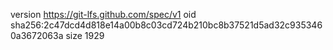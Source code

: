 version https://git-lfs.github.com/spec/v1
oid sha256:2c47dcd4d818e14a00b8c03cd724b210bc8b37521d5ad32c9353460a3672063a
size 1929
